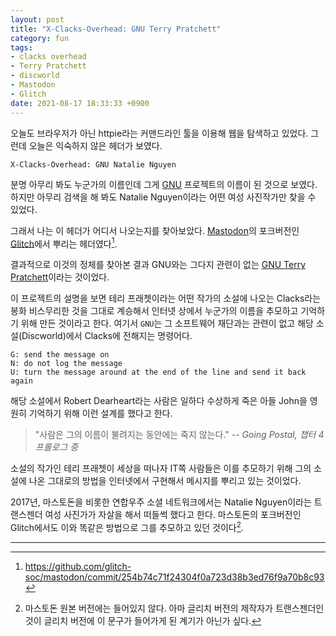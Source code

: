 ```yaml
---
layout: post
title: "X-Clacks-Overhead: GNU Terry Pratchett"
category: fun
tags:
- clacks overhead
- Terry Pratchett
- discworld
- Mastodon
- Glitch
date: 2021-08-17 18:33:33 +0900
---
```


오늘도 브라우저가 아닌 httpie라는 커맨드라인 툴을 이용해 웹을 탐색하고 있었다.
그런데 오늘은 익숙하지 않은 헤더가 보였다.

```
X-Clacks-Overhead: GNU Natalie Nguyen
```

분명 아무리 봐도 누군가의 이름인데 그게 [GNU][] 프로젝트의 이름이 된 것으로 보였다. 하지만 아무리 검색을 해 봐도 Natalie Nguyen이라는 어떤 여성 사진작가만 찾을 수 있었다.

그래서 나는 이 헤더가 어디서 나오는지를 찾아보았다. [Mastodon][]의 포크버전인 [Glitch][]에서 뿌리는 헤더였다[^1].

결과적으로 이것의 정체를 찾아본 결과 GNU와는 그다지 관련이 없는 [GNU Terry Pratchett][]이라는 것이었다.

이 프로젝트의 설명을 보면 테리 프래쳇이라는 어떤 작가의 소설에 나오는 Clacks라는 봉화 비스무리한 것을 그대로 계승해서 인터넷 상에서 누군가의 이름을 추모하고 기억하기 위해 만든 것이라고 한다. 여기서 `GNU`는 그 소프트웨어 재단과는 관련이 없고 해당 소설(Discworld)에서 Clacks에 전해지는 명령어다.

    G: send the message on
    N: do not log the message
    U: turn the message around at the end of the line and send it back again


해당 소설에서 Robert Dearheart라는 사람은 일하다 수상하게 죽은 아들 John을 영원히 기억하기 위해 이런 설계를 했다고 한다.

> "사람은 그의 이름이 불려지는 동안에는 죽지 않는다."
> -- <cite>Going Postal, 챕터 4 프롤로그 중</cite>

소설의 작가인 테리 프래쳇이 세상을 떠나자 IT쪽 사람들은 이를 추모하기 위해 그의 소설에 나온 그대로의 방법을 인터넷에서 구현해서 메시지를 뿌리고 있는 것이었다.

2017년, 마스토돈을 비롯한 연합우주 소셜 네트워크에서는 Natalie Nguyen이라는 트랜스젠더 여성 사진가가 자살을 해서 떠들썩 했다고 한다. 마스토돈의 포크버전인 Glitch에서도 이와 똑같은 방법으로 그를 추모하고 있던 것이다[^2].

---

[GNU]: https://www.gnu.org/
[Mastodon]: https://joinmastodon.org/
[Glitch]: https://glitch-soc.github.io/docs/

[GNU Terry Pratchett]: http://www.gnuterrypratchett.com

[^1]: <https://github.com/glitch-soc/mastodon/commit/254b74c71f24304f0a723d38b3ed76f9a70b8c93>
[^2]: 마스토돈 원본 버전에는 들어있지 않다. 아마 글리치 버전의 제작자가 트랜스젠더인 것이 글리치 버전에 이 문구가 들어가게 된 계기가 아닌가 싶다.
